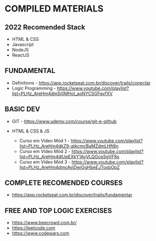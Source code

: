 # COMPILED MATERIALS

## 2022 Recomended Stack
* HTML & CSS
* Javascript
* NodeJS
* ReactJS


## FUNDAMENTAL

* Definitions -  https://app.rocketseat.com.br/discover/trails/conectar
* Logic Programming - https://www.youtube.com/playlist?list=PLHz_AreHm4dmSj0MHol_aoNYCSGFqvfXV


## BASIC DEV

* GIT - https://www.udemy.com/course/git-e-github

* HTML & CSS & JS
  - Curso em Vídeo Mód 1 - https://www.youtube.com/playlist?list=PLHz_AreHm4dkZ9-atkcmcBaMZdmLHft8n
  - Curso em Vídeo Mód 2 - https://www.youtube.com/playlist?list=PLHz_AreHm4dlUpEXkY1AyVLQGcpSgVF8s
  - Curso em Vídeo Mód 3 - https://www.youtube.com/playlist?list=PLHz_AreHm4dmcAviDwiGgHbeEJToxbOpZ


## COMPLETE RECOMENDED COURSES

* https://app.rocketseat.com.br/discover/trails/fundamentar


## FREE AND TOP LOGIC EXERCISES

* https://www.beecrowd.com.br/
* https://leetcode.com
* https://www.codewars.com
